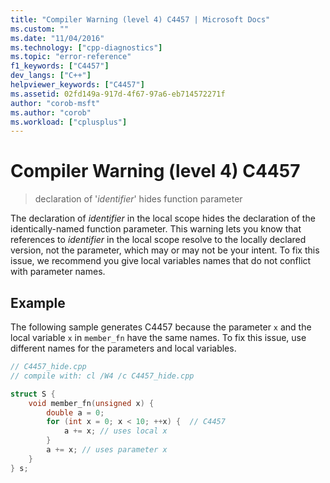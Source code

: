 ```yaml
---
title: "Compiler Warning (level 4) C4457 | Microsoft Docs"
ms.custom: ""
ms.date: "11/04/2016"
ms.technology: ["cpp-diagnostics"]
ms.topic: "error-reference"
f1_keywords: ["C4457"]
dev_langs: ["C++"]
helpviewer_keywords: ["C4457"]
ms.assetid: 02fd149a-917d-4f67-97a6-eb714572271f
author: "corob-msft"
ms.author: "corob"
ms.workload: ["cplusplus"]
---
```

# Compiler Warning (level 4) C4457
  
> declaration of '*identifier*' hides function parameter
  
The declaration of *identifier* in the local scope hides the declaration of the identically-named function parameter. This warning lets you know that references to *identifier* in the local scope resolve to the locally declared version, not the parameter, which may or may not be your intent. To fix this issue, we recommend you give local variables names that do not conflict with parameter names.  
    
## Example
  
The following sample generates C4457 because the parameter `x` and the local variable `x` in `member_fn` have the same names. To fix this issue, use different names for the parameters and local variables.  
  
```cpp  
// C4457_hide.cpp
// compile with: cl /W4 /c C4457_hide.cpp

struct S {
    void member_fn(unsigned x) {
        double a = 0;
        for (int x = 0; x < 10; ++x) {  // C4457
            a += x; // uses local x
        } 
        a += x; // uses parameter x
    }
} s;
```  
